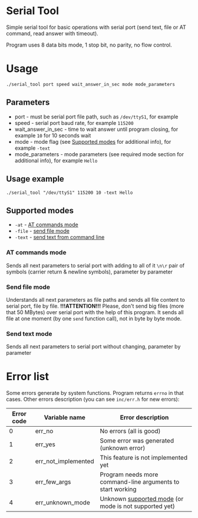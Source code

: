 # Serial Tool
Simple serial tool for basic operations with serial port (send text, file or AT command, read answer with timeout).

Program uses 8 data bits mode, 1 stop bit, no parity, no flow control.

# Usage
`./serial_tool port speed wait_answer_in_sec mode mode_parameters`

## Parameters
* port - must be serial port file path, such as `/dev/ttyS1`, for example
* speed - serial port baud rate, for example `115200`
* wait_answer_in_sec - time to wait answer until program closing, for example `10` for 10 seconds wait
* mode - mode flag (see [Supported modes](#supported-modes) for additional info), for example `-text`
* mode_parameters - mode parameters (see required mode section for additional info), for example `Hello`

## Usage example
`./serial_tool "/dev/ttyS1" 115200 10 -text Hello`

## Supported modes
* `-at` - [AT commands mode](#at-commands-mode)
* `-file` - [send file mode](#send-file-mode)
* `-text` - [send text from command line](#send-text-mode)

### AT commands mode
Sends all next parameters to serial port with adding to all of it `\n\r` pair of symbols (carrier return & newline symbols), parameter by parameter

### Send file mode
Understands all next parameters as file paths and sends all file content to serial port, file by file.
**!!!ATTENTION!!!** Please, don't send big files (more that 50 MBytes) over serial port with the help of this program. It sends all file at one moment (by one `send` function call), not in byte by byte mode.

### Send text mode
Sends all next parameters to serial port without changing, parameter by parameter

# Error list
Some errors generate by system functions. Program returns `errno` in that cases. Other errors description (you can see `inc/err.h` for new errors):

|Error code|Variable name|Error description|
|---|---|---|
|0|err_no|No errors (all is good)|
|1|err_yes|Some error was generated (unknown error)|
|2|err_not_implemented|This feature is not implemented yet|
|3|err_few_args|Program needs more command-line arguments to start working|
|4|err_unknown_mode|Unknown [supported mode](#supported-modes) (or mode is not supported yet)|

